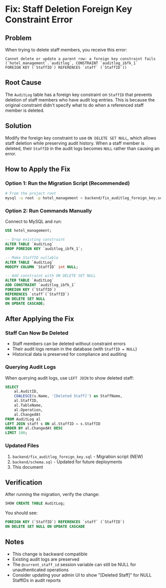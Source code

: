 # Fix: Staff Deletion Foreign Key Constraint Error

## Problem
When trying to delete staff members, you receive this error:
```
Cannot delete or update a parent row: a foreign key constraint fails 
(`hotel_management`.`auditlog`, CONSTRAINT `auditlog_ibfk_1` 
FOREIGN KEY (`StaffID`) REFERENCES `staff` (`StaffID`))
```

## Root Cause
The `AuditLog` table has a foreign key constraint on `StaffID` that prevents deletion of staff members who have audit log entries. This is because the original constraint didn't specify what to do when a referenced staff member is deleted.

## Solution
Modify the foreign key constraint to use `ON DELETE SET NULL`, which allows staff deletion while preserving audit history. When a staff member is deleted, their `StaffID` in the audit logs becomes `NULL` rather than causing an error.

## How to Apply the Fix

### Option 1: Run the Migration Script (Recommended)
```bash
# From the project root
mysql -u root -p hotel_management < backend/fix_auditlog_foreign_key.sql
```

### Option 2: Run Commands Manually
Connect to MySQL and run:
```sql
USE hotel_management;

-- Drop existing constraint
ALTER TABLE `AuditLog` 
DROP FOREIGN KEY `auditlog_ibfk_1`;

-- Make StaffID nullable
ALTER TABLE `AuditLog` 
MODIFY COLUMN `StaffID` int NULL;

-- Add constraint with ON DELETE SET NULL
ALTER TABLE `AuditLog`
ADD CONSTRAINT `auditlog_ibfk_1` 
FOREIGN KEY (`StaffID`) 
REFERENCES `staff`(`StaffID`)
ON DELETE SET NULL
ON UPDATE CASCADE;
```

## After Applying the Fix

### Staff Can Now Be Deleted
- Staff members can be deleted without constraint errors
- Their audit logs remain in the database (with `StaffID = NULL`)
- Historical data is preserved for compliance and auditing

### Querying Audit Logs
When querying audit logs, use `LEFT JOIN` to show deleted staff:

```sql
SELECT 
    al.AuditID,
    COALESCE(s.Name, '[Deleted Staff]') as StaffName,
    al.StaffID,
    al.TableName,
    al.Operation,
    al.ChangedAt
FROM AuditLog al
LEFT JOIN staff s ON al.StaffID = s.StaffID
ORDER BY al.ChangedAt DESC
LIMIT 100;
```

### Updated Files
1. `backend/fix_auditlog_foreign_key.sql` - Migration script (NEW)
2. `backend/schema.sql` - Updated for future deployments
3. This document

## Verification
After running the migration, verify the change:
```sql
SHOW CREATE TABLE AuditLog;
```

You should see:
```sql
FOREIGN KEY (`StaffID`) REFERENCES `staff` (`StaffID`) 
ON DELETE SET NULL ON UPDATE CASCADE
```

## Notes
- This change is backward compatible
- Existing audit logs are preserved
- The `@current_staff_id` session variable can still be NULL for unauthenticated operations
- Consider updating your admin UI to show "[Deleted Staff]" for NULL StaffIDs in audit reports
